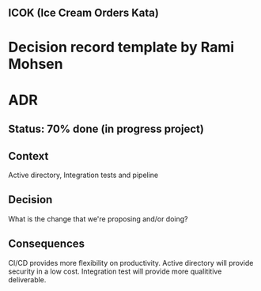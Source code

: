 ## ICOK (Ice Cream Orders Kata)
# Decision record template by Rami Mohsen

# ADR

## Status: 70% done (in progress project)

## Context

Active directory, Integration tests and pipeline

## Decision

What is the change that we're proposing and/or doing?

## Consequences

CI/CD provides more flexibility on productivity.
Active directory will provide security in a low cost.
Integration test will provide more qualititive deliverable.
